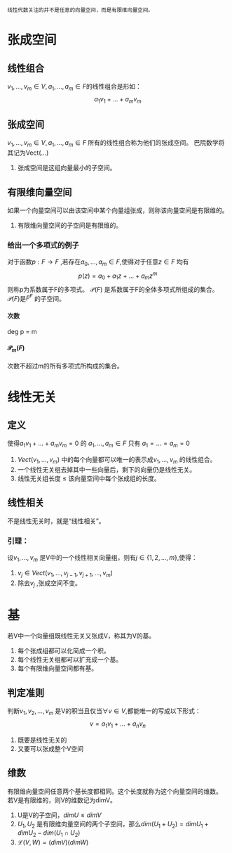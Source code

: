 	线性代数关注的并不是任意的向量空间，而是有限维向量空间。
# 张成空间
## 线性组合
$v_{1},...,v_{m} \in V,a_{1},...,a_{m} \in F$的线性组合是形如：
$$
a_{1}v_{1}+...+a_{m}v_{m}
$$

## 张成空间
$v_{1},...,v_{m} \in V,a_{1},...,a_{m} \in F$ 所有的线性组合称为他们的张成空间。
	巴院数学将其记为Vect(...)
1. 张成空间是这组向量最小的子空间。

## 有限维向量空间
如果一个向量空间可以由该空间中某个向量组张成，则称该向量空间是有限维的。
1. 有限维向量空间的子空间是有限维的。

### 给出一个多项式的例子
对于函数$p:F\rightarrow F$ ,若存在$a_{0},\dots,a_{m} \in F$,使得对于任意$z \in F$ 均有
$$
p(z)  = a_{0}+a_{1}z+\dots+a_{m}z^{m}
$$
则称p为系数属于F的多项式。
$\mathcal{P}(F)$ 是系数属于F的全体多项式所组成的集合。
$\mathcal{P}(F)$是$F^{F}$ 的子空间。

#### 次数
deg p  = m
#### $\mathcal{P}_{m}(F)$
次数不超过m的所有多项式所构成的集合。

# 线性无关
## 定义
使得$a_{1}v_{1}+\dots+a_{m}v_{m} = 0$ 的 $a_{1},\dots,a_{m} \in F$ 只有 $a_{1}=\dots=a_{m} = 0$
1. $Vect(v_{1},\dots,v_{m})$ 中的每个向量都可以唯一的表示成$v_{1},\dots,v_{m}$ 的线性组合。
2. 一个线性无关组去掉其中一些向量后，剩下的向量仍是线性无关。
3. 线性无关组长度 $\leq$ 该向量空间中每个张成组的长度。

## 线性相关
不是线性无关时，就是“线性相关”。
### 引理：
设$v_{1},\dots,v_{m}$ 是V中的一个线性相关向量组，则有$j \in \{1,2,\dots,m\}$,使得：
1. $v_{j} \in Vect(v_{1},\dots,v_{j-1},v_{j+1},\dots,v_{m})$
2. 除去$v_{j}$ ,张成空间不变。

# 基
若V中一个向量组既线性无关又张成V，称其为V的基。
1. 每个张成组都可以化简成一个积。
2. 每个线性无关组都可以扩充成一个基。
3. 每个有限维向量空间都有基。
## 判定准则
判断$v_{1},v_{2},\dots,v_{m}$ 是V的积当且仅当$\forall v \in V$,都能唯一的写成以下形式：
$$
v = a_{1}v_{1}+\dots+a_{n}v_{n}
$$
1. 既要是线性无关的
2. 又要可以张成整个V空间

## 维数
有限维向量空间任意两个基长度都相同。这个长度就称为这个向量空间的维数。
若V是有限维的，则V的维数记为dimV。
1. U是V的子空间，$dimU\leq dim V$
2. $U_{1},U_{2}$ 是有限维向量空间的两个子空间，那么$dim(U_{1}+U_{2}) = dimU_{1}+dimU_{2}-dim(U_{1}\cap U_{2})$
3. $\mathcal{L}(V,W) = (dimV)(dimW)$